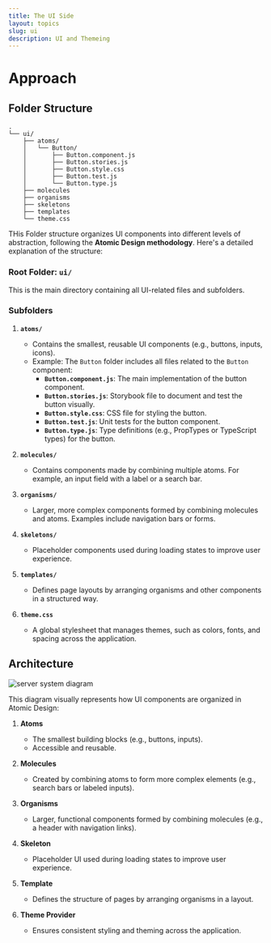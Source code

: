```yaml
---
title: The UI Side
layout: topics
slug: ui
description: UI and Themeing
---
```

# Approach

## Folder Structure
```
.
└── ui/
    ├── atoms/
    │   └── Button/
    │       ├── Button.component.js
    │       ├── Button.stories.js
    │       ├── Button.style.css
    │       ├── Button.test.js
    │       └── Button.type.js
    ├── molecules
    ├── organisms
    ├── skeletons
    ├── templates
    └── theme.css
```
THis Folder structure organizes UI components into different levels of abstraction, following the **Atomic Design methodology**. Here's a detailed explanation of the structure:

### **Root Folder: `ui/`**
This is the main directory containing all UI-related files and subfolders.

### **Subfolders**
1. **`atoms/`**
   - Contains the smallest, reusable UI components (e.g., buttons, inputs, icons).
   - Example: The `Button` folder includes all files related to the `Button` component:
     - **`Button.component.js`**: The main implementation of the button component.
     - **`Button.stories.js`**: Storybook file to document and test the button visually.
     - **`Button.style.css`**: CSS file for styling the button.
     - **`Button.test.js`**: Unit tests for the button component.
     - **`Button.type.js`**: Type definitions (e.g., PropTypes or TypeScript types) for the button.

2. **`molecules/`**
   - Contains components made by combining multiple atoms. For example, an input field with a label or a search bar.

3. **`organisms/`**
   - Larger, more complex components formed by combining molecules and atoms. Examples include navigation bars or forms.

4. **`skeletons/`**
   - Placeholder components used during loading states to improve user experience.

5. **`templates/`**
   - Defines page layouts by arranging organisms and other components in a structured way.

6. **`theme.css`**
   - A global stylesheet that manages themes, such as colors, fonts, and spacing across the application.

## Architecture
<img src="/assets/img/diagrams/ui-system-diagram.png" alt="server system diagram" />

This diagram visually represents how UI components are organized in Atomic Design:

1. **Atoms**
   - The smallest building blocks (e.g., buttons, inputs).
   - Accessible and reusable.

2. **Molecules**
   - Created by combining atoms to form more complex elements (e.g., search bars or labeled inputs).

3. **Organisms**
   - Larger, functional components formed by combining molecules (e.g., a header with navigation links).

4. **Skeleton**
   - Placeholder UI used during loading states to improve user experience.

5. **Template**
   - Defines the structure of pages by arranging organisms in a layout.

6. **Theme Provider**
   - Ensures consistent styling and theming across the application.
